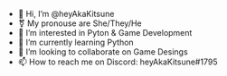 - 👋 Hi, I’m @heyAkaKitsune
- ⚧️ My pronouse are She/They/He
- 👀 I’m interested in Pyton & Game Development
- 🌱 I’m currently learning Python
- 💞️ I’m looking to collaborate on Game Desings
- 📫 How to reach me on Discord: heyAkaKitsune#1795

<!---
heyAkaKitsune/heyAkaKitsune is a ✨ special ✨ repository because its `README.md` (this file) appears on your GitHub profile.
You can click the Preview link to take a look at your changes.
--->
